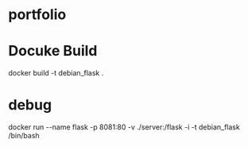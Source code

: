 # portfolio

# Docuke Build

docker build -t debian_flask .

# debug

docker run --name flask -p 8081:80 -v ./server:/flask -i -t debian_flask /bin/bash